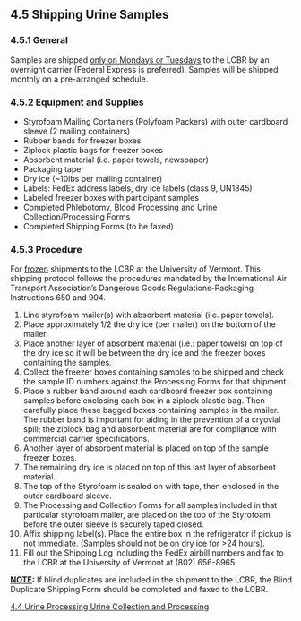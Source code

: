 ## 4.5 Shipping Urine Samples

### 4.5.1 General

Samples are shipped <u>only on Mondays or Tuesdays</u> to the LCBR by an overnight carrier (Federal Express is preferred).   Samples will be shipped monthly on a pre-arranged schedule.

### 4.5.2 Equipment and Supplies

* Styrofoam Mailing Containers (Polyfoam Packers) with outer cardboard sleeve (2 mailing containers)
* Rubber bands for freezer boxes
* Ziplock plastic bags for freezer boxes
* Absorbent material (i.e. paper towels, newspaper)
* Packaging tape
* Dry ice (~10lbs per mailing container)
* Labels:  FedEx address labels, dry ice labels (class 9, UN1845)
* Labeled freezer boxes with participant samples
* Completed Phlebotomy, Blood Processing and Urine Collection/Processing Forms
* Completed Shipping Forms (to be faxed)

### 4.5.3 Procedure

For <u>frozen</u> shipments to the LCBR at the University of Vermont. This shipping protocol follows the procedures mandated by the International Air Transport Association’s Dangerous Goods Regulations-Packaging Instructions 650 and 904.

1. Line styrofoam mailer(s) with absorbent material (i.e. paper towels).
2. Place approximately 1/2 the dry ice (per mailer) on the bottom of the mailer.
3. Place another layer of absorbent material (i.e.: paper towels) on top of the dry ice so it will be between the dry ice and the freezer boxes containing the samples.
4. Collect the freezer boxes containing samples to be shipped and check the sample ID numbers against the Processing Forms for that shipment.
5. Place a rubber band around each cardboard freezer box containing samples before enclosing each box in a ziplock plastic bag.  Then carefully place these bagged boxes containing samples in the mailer.  The rubber band is important for aiding in the prevention of a cryovial spill; the ziplock bag and absorbent material are for compliance with commercial carrier specifications.
6. Another layer of absorbent material is placed on top of the sample freezer boxes.
7. The remaining dry ice is placed on top of this last layer of absorbent material.
8. The top of the Styrofoam is sealed on with tape, then enclosed in the outer cardboard sleeve.
9. The Processing and Collection Forms for all samples included in that particular styrofoam mailer, are placed on the top of the Styrofoam before the outer sleeve is securely taped closed.
10. Affix shipping label(s).  Place the entire box in the refrigerator if pickup is not immediate. (Samples should not be on dry ice for >24 hours).
11. Fill out the Shipping Log including the FedEx airbill numbers and fax to the LCBR at the University of Vermont at (802) 656-8965.

**<u>NOTE</u>:** If blind duplicates are included in the shipment to the LCBR, the Blind Duplicate Shipping Form should be completed and faxed to the LCBR.


<div class="center">
<div class="btn-group">
  <a href=":pages_path:/manuals/urine-collection-processing/4-04-urine-processing.md" class="btn btn-default">
    <span class="glyphicon glyphicon-chevron-left"></span>
    4.4 Urine Processing
  </a>

  <a href=":pages_path:/manuals/urine-collection-processing" class="btn btn-default">
    <span class="glyphicon glyphicon-chevron-up"></span>
    Urine Collection and Processing
  </a>
</div>
</div>
